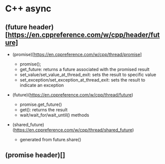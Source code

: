 # C++ async


## (future header)[https://en.cppreference.com/w/cpp/header/future]
- (promise<T>)[https://en.cppreference.com/w/cpp/thread/promise]
   - promise();
   - get_future: returns a future associated with the promised result 
   - set_value/set_value_at_thread_exit: sets the result to specific value 
   - set_exception/set_exception_at_thread_exit: sets the result to indicate an exception 
   
- (future<T>)(https://en.cppreference.com/w/cpp/thread/future)
   - promise.get_future()
   - get(): 	returns the result 
   - wait/wait_for/wait_until() methods

- (shared_future)(https://en.cppreference.com/w/cpp/thread/shared_future)
   - generated from future.share()


## (promise header)[]

